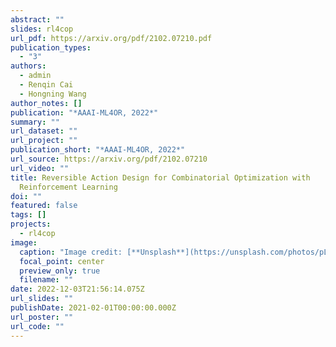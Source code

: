 ```yaml
---
abstract: ""
slides: rl4cop
url_pdf: https://arxiv.org/pdf/2102.07210.pdf
publication_types:
  - "3"
authors:
  - admin
  - Renqin Cai
  - Hongning Wang
author_notes: []
publication: "*AAAI-ML4OR, 2022*"
summary: ""
url_dataset: ""
url_project: ""
publication_short: "*AAAI-ML4OR, 2022*"
url_source: https://arxiv.org/pdf/2102.07210
url_video: ""
title: Reversible Action Design for Combinatorial Optimization with
  Reinforcement Learning
doi: ""
featured: false
tags: []
projects:
  - rl4cop
image:
  caption: "Image credit: [**Unsplash**](https://unsplash.com/photos/pLCdAaMFLTE)"
  focal_point: center
  preview_only: true
  filename: ""
date: 2022-12-03T21:56:14.075Z
url_slides: ""
publishDate: 2021-02-01T00:00:00.000Z
url_poster: ""
url_code: ""
---
```

